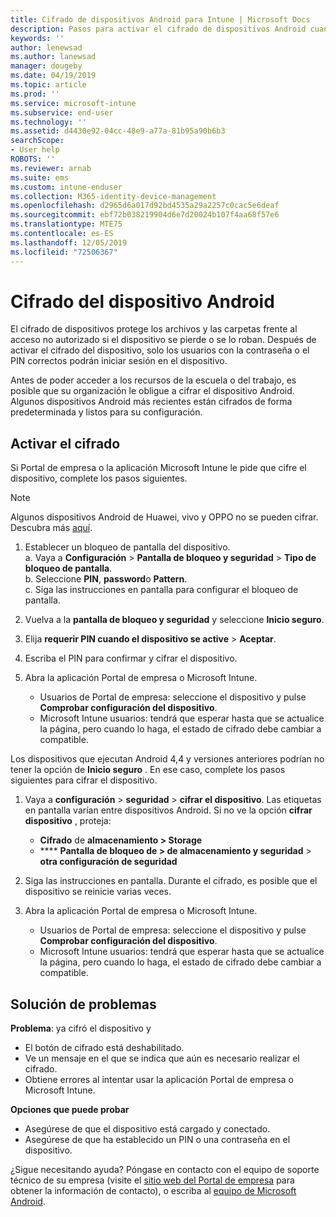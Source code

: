 ```yaml
---
title: Cifrado de dispositivos Android para Intune | Microsoft Docs
description: Pasos para activar el cifrado de dispositivos Android cuando lo requiere Intune
keywords: ''
author: lenewsad
ms.author: lanewsad
manager: dougeby
ms.date: 04/19/2019
ms.topic: article
ms.prod: ''
ms.service: microsoft-intune
ms.subservice: end-user
ms.technology: ''
ms.assetid: d4430e92-04cc-48e9-a77a-81b95a90b6b3
searchScope:
- User help
ROBOTS: ''
ms.reviewer: arnab
ms.suite: ems
ms.custom: intune-enduser
ms.collection: M365-identity-device-management
ms.openlocfilehash: d2965d6a017d92bd4535a29a2257c0cac5e6deaf
ms.sourcegitcommit: ebf72b038219904d6e7d20024b107f4aa68f57e6
ms.translationtype: MTE75
ms.contentlocale: es-ES
ms.lasthandoff: 12/05/2019
ms.locfileid: "72506367"
---
```

# <a name="encrypting-your-android-device"></a>Cifrado del dispositivo Android

El cifrado de dispositivos protege los archivos y las carpetas frente al acceso no autorizado si el dispositivo se pierde o se lo roban. Después de activar el cifrado del dispositivo, solo los usuarios con la contraseña o el PIN correctos podrán iniciar sesión en el dispositivo. 

Antes de poder acceder a los recursos de la escuela o del trabajo, es posible que su organización le obligue a cifrar el dispositivo Android. Algunos dispositivos Android más recientes están cifrados de forma predeterminada y listos para su configuración.  

## <a name="turn-on-encryption"></a>Activar el cifrado

Si Portal de empresa o la aplicación Microsoft Intune le pide que cifre el dispositivo, complete los pasos siguientes. 

> [!Note]
> Algunos dispositivos Android de Huawei, vivo y OPPO no se pueden cifrar. Descubra más [aquí](your-device-appears-encrypted-but-cp-says-otherwise-android.md).  

1. Establecer un bloqueo de pantalla del dispositivo.  
    a. Vaya a **Configuración** > **Pantalla de bloqueo y seguridad** > **Tipo de bloqueo de pantalla**.  
    b. Seleccione **PIN**, **password**o **Pattern**.  
    c. Siga las instrucciones en pantalla para configurar el bloqueo de pantalla.  

2. Vuelva a la **pantalla de bloqueo y seguridad** y seleccione **Inicio seguro**.
3. Elija **requerir PIN cuando el dispositivo se active** > **Aceptar**.
4. Escriba el PIN para confirmar y cifrar el dispositivo.
5. Abra la aplicación Portal de empresa o Microsoft Intune.
    * Usuarios de Portal de empresa: seleccione el dispositivo y pulse **Comprobar configuración del dispositivo**. 
    * Microsoft Intune usuarios: tendrá que esperar hasta que se actualice la página, pero cuando lo haga, el estado de cifrado debe cambiar a compatible.  

Los dispositivos que ejecutan Android 4,4 y versiones anteriores podrían no tener la opción de **Inicio seguro** . En ese caso, complete los pasos siguientes para cifrar el dispositivo.

1. Vaya a **configuración** > **seguridad** > **cifrar el dispositivo**. Las etiquetas en pantalla varían entre dispositivos Android. Si no ve la opción **cifrar dispositivo** , proteja:
    * **Cifrado** de **almacenamiento > Storage**
    * **** **Pantalla de bloqueo de > de almacenamiento y seguridad** > **otra configuración de seguridad** 

2. Siga las instrucciones en pantalla. Durante el cifrado, es posible que el dispositivo se reinicie varias veces.
3. Abra la aplicación Portal de empresa o Microsoft Intune.
    * Usuarios de Portal de empresa: seleccione el dispositivo y pulse **Comprobar configuración del dispositivo**.  
    * Microsoft Intune usuarios: tendrá que esperar hasta que se actualice la página, pero cuando lo haga, el estado de cifrado debe cambiar a compatible.

## <a name="troubleshoot"></a>Solución de problemas  
**Problema**: ya cifró el dispositivo y

- El botón de cifrado está deshabilitado.
- Ve un mensaje en el que se indica que aún es necesario realizar el cifrado.
- Obtiene errores al intentar usar la aplicación Portal de empresa o Microsoft Intune.

**Opciones que puede probar**

- Asegúrese de que el dispositivo está cargado y conectado.  
- Asegúrese de que ha establecido un PIN o una contraseña en el dispositivo.  

¿Sigue necesitando ayuda? Póngase en contacto con el equipo de soporte técnico de su empresa (visite el [sitio web del Portal de empresa](https://go.microsoft.com/fwlink/?linkid=2010980) para obtener la información de contacto), o escriba al <a href="mailto:wintunedroidfbk@microsoft.com?subject=I'm having trouble with encryption on my Android device&body=Describe the issue you're experiencing here.">equipo de Microsoft Android</a>.  
